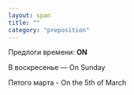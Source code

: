 ```yaml
---
layout: span
title: ""
category: "preposition"
---
```

<section class='rules'><span><p>Предлоги времени: <b>ON</b></p>
<p>В воскресенье — On Sunday</p>
<p>Пятого марта - On the 5th of March</p></span></section>